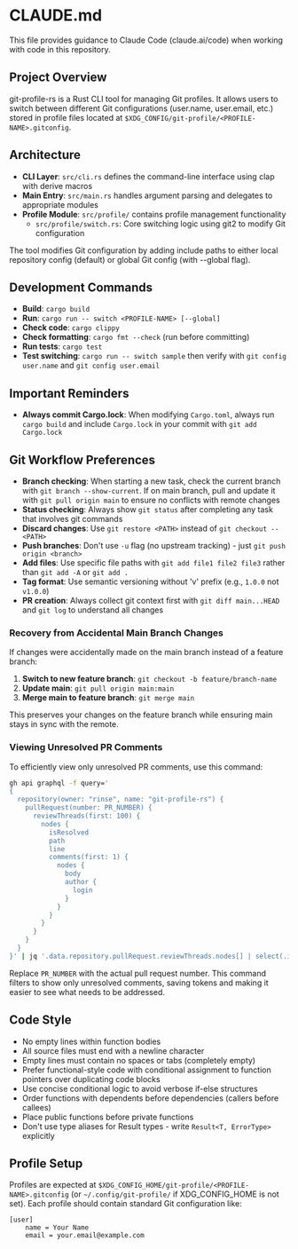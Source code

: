 # CLAUDE.md

This file provides guidance to Claude Code (claude.ai/code) when working with code in this repository.

## Project Overview

git-profile-rs is a Rust CLI tool for managing Git profiles. It allows users to switch between different Git configurations (user.name, user.email, etc.) stored in profile files located at `$XDG_CONFIG/git-profile/<PROFILE-NAME>.gitconfig`.

## Architecture

- **CLI Layer**: `src/cli.rs` defines the command-line interface using clap with derive macros
- **Main Entry**: `src/main.rs` handles argument parsing and delegates to appropriate modules
- **Profile Module**: `src/profile/` contains profile management functionality
  - `src/profile/switch.rs`: Core switching logic using git2 to modify Git configuration

The tool modifies Git configuration by adding include paths to either local repository config (default) or global Git config (with --global flag).

## Development Commands

- **Build**: `cargo build`
- **Run**: `cargo run -- switch <PROFILE-NAME> [--global]`
- **Check code**: `cargo clippy`
- **Check formatting**: `cargo fmt --check` (run before committing)
- **Run tests**: `cargo test`
- **Test switching**: `cargo run -- switch sample` then verify with `git config user.name` and `git config user.email`

## Important Reminders

- **Always commit Cargo.lock**: When modifying `Cargo.toml`, always run `cargo build` and include `Cargo.lock` in your commit with `git add Cargo.lock`

## Git Workflow Preferences

- **Branch checking**: When starting a new task, check the current branch with `git branch --show-current`. If on main branch, pull and update it with `git pull origin main` to ensure no conflicts with remote changes
- **Status checking**: Always show `git status` after completing any task that involves git commands
- **Discard changes**: Use `git restore <PATH>` instead of `git checkout -- <PATH>`
- **Push branches**: Don't use `-u` flag (no upstream tracking) - just `git push origin <branch>`
- **Add files**: Use specific file paths with `git add file1 file2 file3` rather than `git add -A` or `git add .`
- **Tag format**: Use semantic versioning without 'v' prefix (e.g., `1.0.0` not `v1.0.0`)
- **PR creation**: Always collect git context first with `git diff main...HEAD` and `git log` to understand all changes

### Recovery from Accidental Main Branch Changes

If changes were accidentally made on the main branch instead of a feature branch:

1. **Switch to new feature branch**: `git checkout -b feature/branch-name`
2. **Update main**: `git pull origin main:main` 
3. **Merge main to feature branch**: `git merge main`

This preserves your changes on the feature branch while ensuring main stays in sync with the remote.

### Viewing Unresolved PR Comments

To efficiently view only unresolved PR comments, use this command:

```bash
gh api graphql -f query='
{
  repository(owner: "rinse", name: "git-profile-rs") {
    pullRequest(number: PR_NUMBER) {
      reviewThreads(first: 100) {
        nodes {
          isResolved
          path
          line
          comments(first: 1) {
            nodes {
              body
              author {
                login
              }
            }
          }
        }
      }
    }
  }
}' | jq '.data.repository.pullRequest.reviewThreads.nodes[] | select(.isResolved == false)'
```

Replace `PR_NUMBER` with the actual pull request number. This command filters to show only unresolved comments, saving tokens and making it easier to see what needs to be addressed.

## Code Style

- No empty lines within function bodies
- All source files must end with a newline character
- Empty lines must contain no spaces or tabs (completely empty)
- Prefer functional-style code with conditional assignment to function pointers over duplicating code blocks
- Use concise conditional logic to avoid verbose if-else structures
- Order functions with dependents before dependencies (callers before callees)
- Place public functions before private functions
- Don't use type aliases for Result types - write `Result<T, ErrorType>` explicitly

## Profile Setup

Profiles are expected at `$XDG_CONFIG_HOME/git-profile/<PROFILE-NAME>.gitconfig` (or `~/.config/git-profile/` if XDG_CONFIG_HOME is not set). Each profile should contain standard Git configuration like:

```gitconfig
[user]
    name = Your Name
    email = your.email@example.com
```